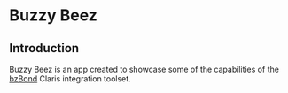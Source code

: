 # Buzzy Beez

## Introduction

Buzzy Beez is an app created to showcase some of the capabilities of the  [bzBond](https://github.com/beezwax/bzBond/) Claris integration toolset.
